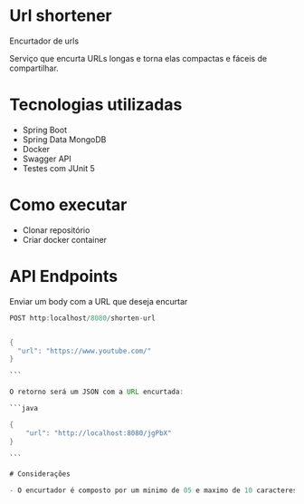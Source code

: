 # Url shortener

Encurtador de urls

Serviço que encurta URLs longas e torna elas compactas e fáceis de compartilhar.

# Tecnologias utilizadas

- Spring Boot
- Spring Data MongoDB
- Docker
- Swagger API
- Testes com JUnit 5

# Como executar

- Clonar repositório
- Criar docker container

# API Endpoints

Enviar um body com a URL que deseja encurtar

````java
POST http:localhost/8080/shorten-url


{
  "url": "https://www.youtube.com/"
}

```

O retorno será um JSON com a URL encurtada: 

```java

{
    "url": "http://localhost:8080/jgPbX"
}

```

# Considerações

- O encurtador é composto por um minimo de 05 e maximo de 10 caracteres.
